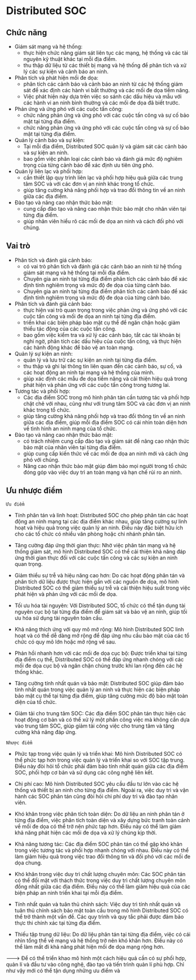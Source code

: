 # Distributed SOC 

## Chức năng
-  Giám sát mạng và hệ thống:
    +  thực hiện chức năng giám sát liên tục các mạng, hệ thống và các tài nguyên kỹ thuật khác tại mỗi địa điểm.
    +  thu thập dữ liệu từ các thiết bị mạng và hệ thống để phân tích và xử lý các sự kiện và cảnh báo an ninh.
-  Phân tích và phát hiện mối đe dọa:
    +  phân tích các cảnh báo và cảnh báo an ninh từ các hệ thống giám sát để xác định các hành vi bất thường và các mối đe dọa tiềm năng.
    +  Việc phát hiện này dựa trên việc so sánh các dấu hiệu và mẫu với các hành vi an ninh bình thường và các mối đe dọa đã biết trước.
-  Phản ứng và ứng phó với các cuộc tấn công:
    +  chức năng phản ứng và ứng phó với các cuộc tấn công và sự cố bảo mật tại từng địa điểm.
    +  chức năng phản ứng và ứng phó với các cuộc tấn công và sự cố bảo mật tại từng địa điểm.
-  Quản lý cảnh báo và sự kiện:
    +  Tại mỗi địa điểm, Distributed SOC quản lý và giám sát các cảnh báo và sự kiện an ninh.
    +  bao gồm việc phân loại các cảnh báo và đánh giá mức độ nghiêm trọng của từng cảnh báo để xác định ưu tiên ứng phó.
-  Quản lý liên lạc và phối hợp:
    +  cần thiết lập quy trình liên lạc và phối hợp hiệu quả giữa các trung tâm SOC và với các đơn vị an ninh khác trong tổ chức.
    +  giúp tăng cường khả năng phối hợp và trao đổi thông tin về an ninh giữa các địa điểm.
-  Đào tạo và nâng cao nhận thức bảo mật:
    +  cung cấp đào tạo và nâng cao nhận thức bảo mật cho nhân viên tại từng địa điểm.
    +  giúp nhân viên hiểu rõ các mối đe dọa an ninh và cách đối phó với chúng.
  
## Vai trò 

-  Phân tích và đánh giá cảnh báo:
    +  có vai trò phân tích và đánh giá các cảnh báo an ninh từ hệ thống giám sát mạng và hệ thống tại mỗi địa điểm.
    +  Chuyên gia an ninh tại từng địa điểm phân tích các cảnh báo để xác định tính nghiêm trọng và mức độ đe dọa của từng cảnh báo.
    +  Chuyên gia an ninh tại từng địa điểm phân tích các cảnh báo để xác định tính nghiêm trọng và mức độ đe dọa của từng cảnh báo.
-  Phân tích và đánh giá cảnh báo:
    +  thực hiện vai trò quan trọng trong việc phản ứng và ứng phó với các cuộc tấn công và mối đe dọa an ninh tại từng địa điểm.
    +  triển khai các biện pháp bảo mật cụ thể để ngăn chặn hoặc giảm thiểu tác động của các cuộc tấn công.
    +  bao gồm việc kiểm tra và xử lý các cảnh báo, tắt các tài khoản bị nghi ngờ, phân tích các dấu hiệu của cuộc tấn công, và thực hiện các hành động khác để bảo vệ an toàn mạng.
-  Quản lý sự kiện an ninh:
    +  quản lý và lưu trữ các sự kiện an ninh tại từng địa điểm.
    +  thu thập và ghi lại thông tin liên quan đến các cảnh báo, sự cố, và các hoạt động an ninh tại mạng và hệ thống của mình.
    +  giúp xác định các mẫu đe dọa tiềm năng và cải thiện hiệu quả trong phát hiện và phản ứng với các cuộc tấn công trong tương lai.
-  Tương tác và phối hợp:
    +  Các địa điểm SOC trong mô hình phân tán cần tương tác và phối hợp chặt chẽ với nhau, cũng như với trung tâm SOC và các đơn vị an ninh khác trong tổ chức.
    +  giúp tăng cường khả năng phối hợp và trao đổi thông tin về an ninh giữa các địa điểm, giúp mỗi địa điểm SOC có cái nhìn toàn diện hơn về tình hình an ninh mạng của tổ chức.
-  Đào tạo và nâng cao nhận thức bảo mật:
    +  có trách nhiệm cung cấp đào tạo và giám sát để nâng cao nhận thức bảo mật của nhân viên tại từng địa điểm.
    +  giúp cung cấp kiến thức về các mối đe dọa an ninh mới và cách ứng phó với chúng.
    +  Nâng cao nhận thức bảo mật giúp đảm bảo mọi người trong tổ chức đóng góp vào việc duy trì an toàn mạng và hạn chế rủi ro an ninh.

## Ưu nhược điểm

  `Ưu điểm`

-  Tính phân tán và linh hoạt: Distributed SOC cho phép phân tán các hoạt động an ninh mạng tại các địa điểm khác nhau, giúp tăng cường sự linh hoạt và hiệu quả trong việc quản lý an ninh. Điều này đặc biệt hữu ích cho các tổ chức có nhiều văn phòng hoặc chi nhánh phân tán.

-  Tăng cường đáp ứng thời gian thực: Nhờ việc phân tán mạng và hệ thống giám sát, mô hình Distributed SOC có thể cải thiện khả năng đáp ứng thời gian thực đối với các cuộc tấn công và các sự kiện an ninh quan trọng.

-  Giảm thiểu sự trễ và hiệu năng cao hơn: Do các hoạt động phân tán và phân tích dữ liệu được thực hiện gần với các nguồn đe dọa, mô hình Distributed SOC có thể giảm thiểu sự trễ và cải thiện hiệu suất trong việc phát hiện và phản ứng với các mối đe dọa.

-  Tối ưu hóa tài nguyên: Với Distributed SOC, tổ chức có thể tận dụng tài nguyên cục bộ tại từng địa điểm để giám sát và bảo vệ an ninh, giúp tối ưu hóa sử dụng tài nguyên toàn cầu.

-  Khả năng thích ứng với quy mô mở rộng: Mô hình Distributed SOC linh hoạt và có thể dễ dàng mở rộng để đáp ứng nhu cầu bảo mật của các tổ chức có quy mô lớn hoặc mở rộng về sau.

-  Phản hồi nhanh hơn với các mối đe dọa cục bộ: Được triển khai tại từng địa điểm cụ thể, Distributed SOC có thể đáp ứng nhanh chóng với các mối đe dọa cục bộ và ngăn chặn chúng trước khi lan rộng đến các hệ thống khác.

-  Tăng cường tính nhất quán và bảo mật: Distributed SOC giúp đảm bảo tính nhất quán trong việc quản lý an ninh và thực hiện các biện pháp bảo mật cụ thể tại từng địa điểm, giúp tăng cường mức độ bảo mật toàn diện của tổ chức.

-  Giảm tải cho trung tâm SOC: Các địa điểm SOC phân tán thực hiện các hoạt động cơ bản và có thể xử lý một phần công việc mà không cần dựa vào trung tâm SOC, giúp giảm tải công việc cho trung tâm và tăng cường khả năng đáp ứng.

  `Nhược điểm` 

-  Phức tạp trong việc quản lý và triển khai: Mô hình Distributed SOC có thể phức tạp hơn trong việc quản lý và triển khai so với SOC tập trung. Điều này đòi hỏi tổ chức phải đảm bảo tính nhất quán giữa các địa điểm SOC, phối hợp cơ bản và sử dụng các công nghệ liên kết.

-  Chi phí cao: Mô hình Distributed SOC yêu cầu đầu tư lớn vào các hệ thống và thiết bị an ninh cho từng địa điểm. Ngoài ra, việc duy trì và vận hành các SOC phân tán cũng đòi hỏi chi phí duy trì và đào tạo nhân viên.

-  Khó khăn trong việc phân tích toàn diện: Do dữ liệu an ninh phân tán ở từng địa điểm, việc phân tích toàn diện và xây dựng bức tranh toàn cảnh về mối đe dọa có thể trở nên phức tạp hơn. Điều này có thể làm giảm khả năng phát hiện các mối đe dọa và xử lý chúng kịp thời.

-  Khả năng tương tác: Các địa điểm SOC phân tán có thể gặp khó khăn trong việc tương tác và phối hợp nhanh chóng với nhau. Điều này có thể làm giảm hiệu quả trong việc trao đổi thông tin và đối phó với các mối đe dọa chung.

-  Khó khăn trong việc duy trì chất lượng chuyên môn: Các SOC phân tán có thể đối mặt với thách thức trong việc duy trì chất lượng chuyên môn đồng nhất giữa các địa điểm. Điều này có thể làm giảm hiệu quả của các biện pháp an ninh triển khai tại mỗi địa điểm.

-  Tính nhất quán và tuân thủ chính sách: Việc duy trì tính nhất quán và tuân thủ chính sách bảo mật toàn cầu trong mô hình Distributed SOC có thể trở thành một vấn đề. Các quy trình và quy tắc phải được đảm bảo thực thi chính xác tại từng địa điểm.

-  Thiếu tập trung dữ liệu: Do dữ liệu phân tán tại từng địa điểm, việc có cái nhìn tổng thể về mạng và hệ thống trở nên khó khăn hơn. Điều này có thể làm mất đi khả năng phát hiện mối đe dọa mạng rộng hơn.

--->   Để có thể triển khao mô hình một cách hiệu quả cần có sự phối hợp, quản lí và đầu tư vào công nghệ, đào tạo và tiến trình quản lí phù hợp. Chỉ như vậy mới có thể tận dụng những ưu điểm và 

